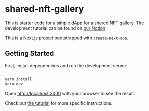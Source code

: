 # shared-nft-gallery

This is starter code for a simple dApp for a shared NFT gallery.
The development tutorial can be found on [our Notion](https://kublockchain.notion.site/kubi-nft-gallery-tutorial) 

This is a [Next.js](https://nextjs.org/) project bootstrapped with [`create-next-app`](https://github.com/vercel/next.js/tree/canary/packages/create-next-app).

## Getting Started

First, install dependencies and run the development server:

```bash

yarn install
yarn dev

```

Open [http://localhost:3000](http://localhost:3000) with your browser to see the result.

Check out [the tutorial](https://kublockchain.notion.site/NFT-Gallery-dApp-tutorial-8ccbda66968b4b55b1808e8c2abe1272?pvs=4) for more specific instructions.
